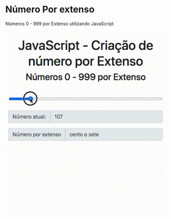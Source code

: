 # Número Por extenso

Números 0 - 999 por Extenso utilizando JavaScript

<img src="extenso.gif" width="600px" align="center">
